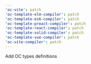 ```yaml
---
'oc-vite': patch
'oc-template-elm-compiler': patch
'oc-template-es6-compiler': patch
'oc-template-preact-compiler': patch
'oc-template-react-compiler': patch
'oc-template-solid-compiler': patch
'oc-template-vue-compiler': patch
'oc-vite-compiler': patch
---
```


Add OC types definitions
